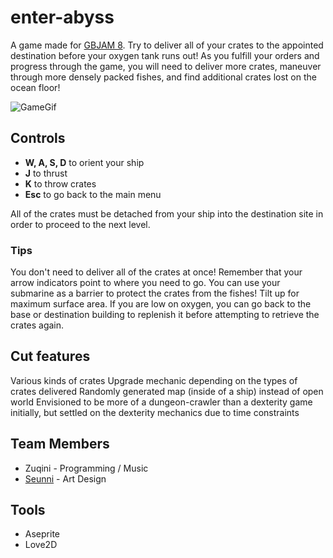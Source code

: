 # enter-abyss
A game made for [GBJAM 8](https://itch.io/jam/gbjam-8). Try to deliver all of your crates to the appointed destination before your oxygen tank runs out! As you fulfill your orders and progress through the game, you will need to deliver more crates, maneuver through more densely packed fishes, and find additional crates lost on the ocean floor!

![GameGif](https://img.itch.zone/aW1nLzQyMDQwNTcuZ2lm/original/5rylDk.gif)

## Controls
- **W, A, S, D** to orient your ship
- **J** to thrust
- **K** to throw crates
- **Esc** to go back to the main menu

All of the crates must be detached from your ship into the destination site in order to proceed to the next level.

### Tips

You don't need to deliver all of the crates at once!
Remember that your arrow indicators point to where you need to go.
You can use your submarine as a barrier to protect the crates from the fishes! Tilt up for maximum surface area.
If you are low on oxygen, you can go back to the base or destination building to replenish it before attempting to retrieve the crates again.

## Cut features

Various kinds of crates
Upgrade mechanic depending on the types of crates delivered
Randomly generated map (inside of a ship) instead of open world
Envisioned to be more of a dungeon-crawler than a dexterity game initially, but settled on the dexterity mechanics due to time constraints

## Team Members

- Zuqini - Programming / Music
- [Seunni](https://www.instagram.com/seunni_designs/) - Art Design

## Tools

- Aseprite
- Love2D
